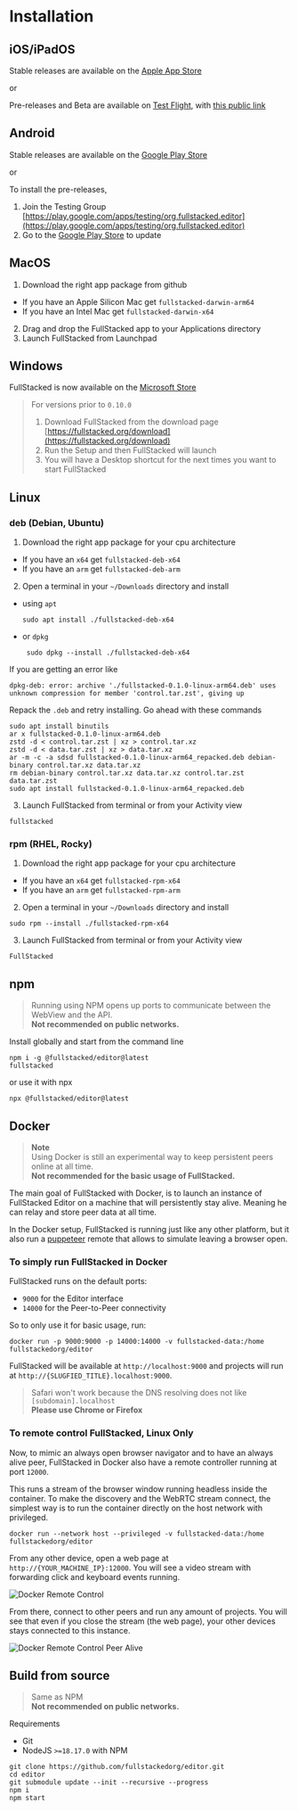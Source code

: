 # Installation

## iOS/iPadOS

Stable releases are available on the
[Apple App Store](https://apps.apple.com/ca/app/fullstacked/id6477835950)

or

Pre-releases and Beta are available on [Test Flight](https://apps.apple.com/ca/app/testflight/id899247664), with [this public link](https://testflight.apple.com/join/f1gnTHVm)

## Android

Stable releases are available on the
[Google Play Store](https://play.google.com/store/apps/details?id=org.fullstacked.editor)

or

To install the pre-releases,
1. Join the Testing Group 
   [https://play.google.com/apps/testing/org.fullstacked.editor](https://play.google.com/apps/testing/org.fullstacked.editor)
2. Go to the [Google Play Store](https://play.google.com/store/apps/details?id=org.fullstacked.editor) to update


## MacOS

1. Download the right app package from github
  * If you have an Apple Silicon Mac get `fullstacked-darwin-arm64`
  * If you have an Intel Mac get `fullstacked-darwin-x64`
2. Drag and drop the FullStacked app to your Applications directory
3. Launch FullStacked from Launchpad

## Windows

FullStacked is now available on the [Microsoft Store](https://apps.microsoft.com/detail/9p987qm508vc)

> For versions prior to `0.10.0`
> 1. Download FullStacked from the download page  
   [https://fullstacked.org/download](https://fullstacked.org/download)
> 2. Run the Setup and then FullStacked will launch
> 3. You will have a Desktop shortcut for the next times you want to start FullStacked


## Linux

### deb (Debian, Ubuntu)

1. Download the right app package for your cpu architecture
  * If you have an `x64` get `fullstacked-deb-x64`
  * If you have an `arm` get `fullstacked-deb-arm`

2. Open a terminal in your `~/Downloads` directory and install
  * using `apt`
    ```shell
    sudo apt install ./fullstacked-deb-x64
    ```
 * or `dpkg`
   ```shell
    sudo dpkg --install ./fullstacked-deb-x64
    ```
If you are getting an error like
```
dpkg-deb: error: archive './fullstacked-0.1.0-linux-arm64.deb' uses unknown compression for member 'control.tar.zst', giving up
```
Repack the `.deb` and retry installing. Go ahead with these commands
```shell
sudo apt install binutils
ar x fullstacked-0.1.0-linux-arm64.deb
zstd -d < control.tar.zst | xz > control.tar.xz
zstd -d < data.tar.zst | xz > data.tar.xz
ar -m -c -a sdsd fullstacked-0.1.0-linux-arm64_repacked.deb debian-binary control.tar.xz data.tar.xz
rm debian-binary control.tar.xz data.tar.xz control.tar.zst data.tar.zst
sudo apt install fullstacked-0.1.0-linux-arm64_repacked.deb
```
3. Launch FullStacked from terminal or from your Activity view
```shell
fullstacked
```

### rpm (RHEL, Rocky)

1. Download the right app package for your cpu architecture
  * If you have an `x64` get `fullstacked-rpm-x64`
  * If you have an `arm` get `fullstacked-rpm-arm`

2. Open a terminal in your `~/Downloads` directory and install
```shell
sudo rpm --install ./fullstacked-rpm-x64
```
3. Launch FullStacked from terminal or from your Activity view
```shell
FullStacked
```

## npm

> Running using NPM opens up ports to communicate between the WebView and the API.  
> **Not recommended on public networks.**

Install globally and start from the command line
```shell
npm i -g @fullstacked/editor@latest
fullstacked
```
or use it with npx
```shell
npx @fullstacked/editor@latest
```

## Docker

> **Note**  
> Using Docker is still an experimental way to keep persistent peers online at all time.  
> **Not recommended for the basic usage of FullStacked.**

The main goal of FullStacked with Docker, is 
to launch an instance of FullStacked Editor on a machine that will persistently stay alive.
Meaning he can relay and store peer data at all time.

In the Docker setup, FullStacked is running just like any other platform,
but it also run a [puppeteer](https://github.com/cplepage/puppeteer-stream) remote that allows to simulate leaving a browser open.

### To simply run FullStacked in Docker

FullStacked runs on the default ports:
* `9000` for the Editor interface
* `14000` for the Peer-to-Peer connectivity

So to only use it for basic usage, run:
```shell
docker run -p 9000:9000 -p 14000:14000 -v fullstacked-data:/home fullstackedorg/editor
```

FullStacked will be available at `http://localhost:9000` and projects will run at `http://{SLUGFIED_TITLE}.localhost:9000`.

> Safari won't work because the DNS resolving does not like `[subdomain].localhost`  
> **Please use Chrome or Firefox**

### To remote control FullStacked, Linux Only

Now, to mimic an always open browser navigator and to have an always alive peer,
FullStacked in Docker also have a remote controller running at port `12000`.

This runs a stream of the browser window running headless inside the container.
To make the discovery and the WebRTC stream connect, 
the simplest way is to run the container directly on the host network with privileged.

```shell
docker run --network host --privileged -v fullstacked-data:/home fullstackedorg/editor
```

From any other device, open a web page at `http://{YOUR_MACHINE_IP}:12000`.
You will see a video stream with forwarding click and keyboard events running.

![Docker Remote Control](/images/docker/docker-remote-control.png)

From there, connect to other peers and run any amount of projects. 
You will see that even if you close the stream (the web page), your other devices stays connected
to this instance.

![Docker Remote Control Peer Alive](/images/docker/docker-remote-control-peer-alive.png)

## Build from source

> Same as NPM  
> **Not recommended on public networks.**

Requirements
* Git
* NodeJS `>=18.17.0` with NPM

```shell
git clone https://github.com/fullstackedorg/editor.git
cd editor
git submodule update --init --recursive --progress
npm i
npm start
```
